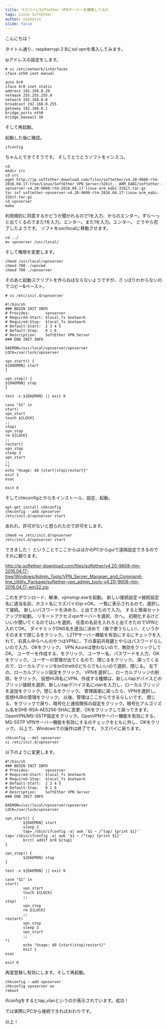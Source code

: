 ```yaml
---
title: ラズパイにSoftether VPNサーバーを構築してみた
tags: Linux SoftEther
author: onokatio
slide: false
---
```

こんにちは！

タイトル通り、raspberrypi 2 Bにssl vpnを導入してみます。

ipアドレスの設定をします。

```
# vi /etc/network/interfaces
iface eth0 inet manual
 
auto br0
iface br0 inet static
address 192.168.0.20
netmask 255.255.255.0
network 192.168.0.0
broadcast 192.168.0.255
gateway 192.168.0.1
bridge_ports eth0
bridge_maxwait 10
```

そして再起動。

起動した後に確認。

```
ifconfig
```

ちゃんとできてそうです。
そしてとうとうソフトをインスコ。

```
cd
mkdir src
cd src
wget http://jp.softether-download.com/files/softether/v4.20-9608-rtm-2016.04.17-tree/Linux/SoftEther_VPN_Server/32bit_-_ARM_EABI/softether-vpnserver-v4.20-9608-rtm-2016.04.17-linux-arm_eabi-32bit.tar.gz
tar zxf softether-vpnserver-v4.20-9608-rtm-2016.04.17-linux-arm_eabi-32bit.tar.gz
cd vpnserver
make
```

利用規約に同意するかどうか聞かれるので1を入力、からのエンター。ずら～っと出てくるのでまた1を入力。エンター。また1を入力。エンター。
どうやら完了したようです。
ソフトをusr/localに移動させます。

```
cd ../
mv vpnserver /usr/local/
```

そして権限を変更します。

```
chmod /usr/local/vpnserver
chmod 700 ./vpncmd
chmod 700 ./vpnserver
```

そのあと起動スクリプトを作らねばならないようですが、さっぱりわからないのでコピー&ペースト。

```
# vi /etc/init.d/vpnserver
 
#!/bin/sh
### BEGIN INIT INFO
# Provides:       vpnserver
# Required-Start: $local_fs $network
# Required-Stop:  $local_fs $network
# Default-Start:  2 3 4 5
# Default-Stop:   0 1 6
# Description:    SoftEther VPN Server
### END INIT INFO
 
DAEMON=/usr/local/vpnserver/vpnserver
LOCK=/var/lock/vpnserver
 
vpn_start() {
${DAEMON} start
}
 
vpn_stop() {
${DAEMON} stop
}
 
test -x ${DAEMON} || exit 0
 
case "$1" in
start)
vpn_start
touch ${LOCK}
;;
stop)
vpn_stop
rm ${LOCK}
;;
restart)
vpn_stop
sleep 3
vpn_start
;;
*)
echo "Usage: $0 {start|stop|restart}"
exit 1
esac
 
exit 0
```

そしてchkconfigとやらをインストール、設定、起動。

```
apt-get install chkconfig
chkconfig --add vpnserver
/etc/init.d/vpnserver start
```

あれれ、許可がないと怒られたので許可をします。

```
chmod +x /etc/init.d/vpnserver
/etc/init.d/vpnserver start
```

できました！
ということでここからはほかのPCからguiで遠隔設定できるのでそれに頼ります。

http://jp.softether-download.com/files/softether/v4.20-9608-rtm-2016.04.17-tree/Windows/Admin_Tools/VPN_Server_Manager_and_Command-line_Utility_Package/softether-vpn_admin_tools-v4.20-9608-rtm-2016.04.17-win32.zip

これをダウンロード、解凍、vpnsmgr.exeを起動。
新しい接続設定→接続設定名に適当名前、ホスト名にラズパイのip→OK。
一覧に表示されるので、選択して接続。
新しいパスワードを決めろ、と出てきたので入力。
すると簡易セットアップが起動。
リモートアクセスvpnサーバーを選択、次へ。
初期化するけどいいか聞いてくるのではいを選択。
任意の名前を入れろと出てきたのでVPNと入れてOK。
ダイナミックDNS名を適当に決めて（後で使うらしい）、というかそのままで閉じるをクリック。
L2TPサーバー機能を有効にするにチェックを入れて、右真ん中らへんのやつはVPNに、下の事前共有鍵とやらはパスワードらしいので入力、OKをクリック。
VPN Azureは使わないので、無効をクリックしてOK。
ユーザーを作成する、をクリック。
ユーザー名、パスワードを入力、OKをクリック。
ユーザーの管理が出てくるので、閉じるをクリック。
戻ってくるので、ローカルブリッジをbr0かeth0どちらでもいいので選択、閉じる。
左下の、ローカルブリッジ設定をクリック。
VPNを選択し、ローカルブリッジの削除、をクリック。
仮想HUB名にVPN、作成する種類は、新しいtapデバイスとのブリッジ接続を選択、新しいtapデバイス名にvlanを入力し、ローカルブリッジを追加をクリック。閉じるをクリック。
管理画面に戻ったら、VPNを選択し、仮想HUBの管理をクリック。
以後、管理はここからできるらしいです。
閉じる、をクリックで戻り、暗号化と通信関係の設定をクリック。暗号化アルゴリズム名をDHE-RSA-AES256-SHAに変更、OKをクリックして戻ってきます。
OpenVPN/MS-SSTP設定をクリック、OpenVPNサーバー機能を有効にする、MS-SSTP VPNサーバー機能を有効にするのチェックをともに外し、OKをクリック。
以上で、Windowsでの操作は終了です。
ラズパイに戻ります。

```
chkconfig --del vpnserver
vi /etc/init.d/vpnserver
```

以下のように変更します。

```
#!/bin/sh
### BEGIN INIT INFO
# Provides:       vpnserver
# Required-Start: $local_fs $network
# Required-Stop:  $local_fs $network
# Default-Start:  2 3 4 5
# Default-Stop:   0 1 6
# Description:    SoftEther VPN Server
### END INIT INFO
 
DAEMON=/usr/local/vpnserver/vpnserver
LOCK=/var/lock/vpnserver
 
vpn_start() {
        ${DAEMON} start
        sleep 2
        tap=`/sbin/ifconfig -a| awk '$1 ~ /^tap/ {print $1}'` tap=`/sbin/ifconfig -a| awk '$1 ~ /^tap/ {print $1}'`
        brctl addif br0 ${tap}
}
 
vpn_stop() {
        ${DAEMON} stop
}
 
test -x ${DAEMON} || exit 0
 
case "$1" in
start)
        vpn_start
        touch ${LOCK}
        ;;
stop)
        vpn_stop
        rm ${LOCK}
        ;;
restart)
        vpn_stop
        sleep 3
        vpn_start
        ;;
*)
        echo "Usage: $0 {start|stop|restart}"
        exit 1
esac
 
exit 0
```

再度登録し有効にします。そして再起動。

```
chkconfig --add vpnserver
chkconfig vpnserver on
reboot
```

ifconfigをするとtap_vlanというのが表示されています。成功！

では実際にPCから接続できればおわりです。

以上！


